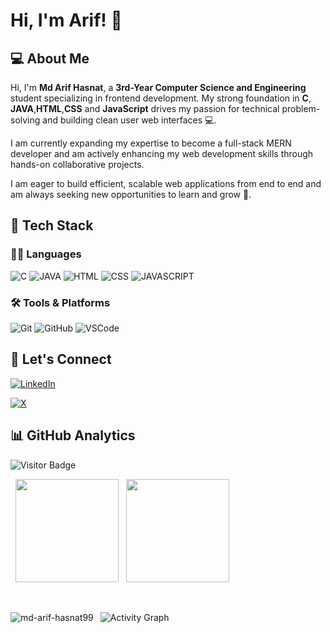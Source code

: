 
# Hi, I'm Arif! 👋

## 💻 About Me

Hi, I'm **Md Arif Hasnat**, a **3rd-Year Computer Science and Engineering** student specializing in frontend development. My strong foundation in **C**, **JAVA**,**HTML**,**CSS** and **JavaScript** drives my passion for technical problem-solving and building clean user web interfaces 💻.

 I am currently expanding my expertise to become a full-stack MERN developer and am actively enhancing my web development skills through hands-on collaborative projects.

 I am eager to build efficient, scalable web applications from end to end and am always seeking new opportunities to learn and grow 🌱.

## 🚀  Tech Stack

### 👨‍💻 Languages

![C](https://skillicons.dev/icons?i=c)
![JAVA](https://skillicons.dev/icons?i=java)
![HTML](https://skillicons.dev/icons?i=html)
![CSS](https://skillicons.dev/icons?i=css) 
![JAVASCRIPT](https://skillicons.dev/icons?i=javascript) 

### 🛠️ Tools & Platforms  

![Git](https://skillicons.dev/icons?i=git)
![GitHub](https://skillicons.dev/icons?i=github)
![VSCode](https://skillicons.dev/icons?i=vscode)  

## 🔗 Let's Connect

[![LinkedIn](https://img.shields.io/badge/LinkedIn-0A66C2?style=for-the-badge&logo=linkedin&logoColor=white)](https://www.linkedin.com/in/md-arif-hasnat-57932b229/)

 [![X](https://img.shields.io/badge/Twitter-000000?style=for-the-badge&logo=x&logoColor=white)](https://x.com/MdArifHasnat6)

## 📊 GitHub Analytics

![Visitor Badge](https://komarev.com/ghpvc/?username=Md-Arif-Hasnat99&color=green&style=flat-square)  

<p >
  <img src="https://github-readme-stats.vercel.app/api?username=Md-Arif-Hasnat99&show_icons=true&hide_border=true&bg_color=0D1117&title_color=00FF00&icon_color=00FF00&text_color=FFFFFF" height="165"/>
  <img src="https://streak-stats.demolab.com?user=Md-Arif-Hasnat99&hide_border=true&background=0D1117&ring=00FF00&fire=00FF00&currStreakLabel=00FF00&sideNums=FFFFFF&sideLabels=FFFFFF&currStreakNum=FFFFFF" height="165"/>
</p>  
<p><img align="left" src="https://github-readme-stats.vercel.app/api/top-langs?username=Md-Arif-Hasnat99&show_icons=true&locale=en&layout=compact&hide_border=true&bg_color=0D1117&title_color=00FF00&text_color=FFFFFF" alt="md-arif-hasnat99" /></p>
<p>
  <img src="https://github-readme-activity-graph.vercel.app/graph?username=Md-Arif-Hasnat99&theme=dark&hide_border=true&bg_color=0D1117&color=00FF00&line=00FF00&point=FFFFFF" alt="Activity Graph"/>
</p>
